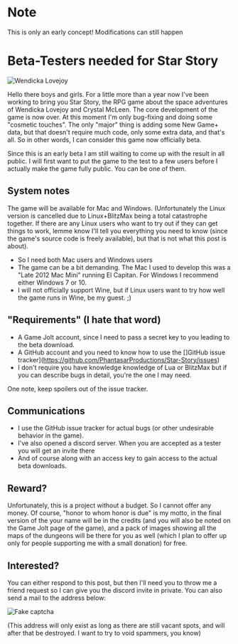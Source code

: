 # Note

This is only an early concept!
Modifications can still happen



# Beta-Testers needed for Star Story

![Wendicka Lovejoy](http://i.imgbox.com/33ut2FrS.png)

Hello there boys and girls.
For a little more than a year now I've been working to bring you Star Story, the RPG game about the space adventures of Wendicka Lovejoy and Crystal McLeen. The core development of the game is now over. At this moment I'm only bug-fixing and doing some "cosmetic touches". The only "major" thing is adding some New Game+ data, but that doesn't require much code, only some extra data, and that's all. So in other words, I can consider this game now officially beta.

Since this is an early beta I am still waiting to come up with the result in all public. I will first want to put the game to the test to a few users before I actually make the game fully public. You can be one of them.

## System notes

The game will be available for Mac and Windows. (Unfortunately the Linux version is cancelled due to Linux+BlitzMax being a total catastrophe together. If there are any Linux users who want to try out if they can get things to work, lemme know I'll tell you everything you need to know (since the game's source code is freely available), but that is not what this post is about).

- So I need both Mac users and Windows users
- The game can be a bit demanding. The Mac I used to develop this was a "Late 2012 Mac Mini" running El Capitan. For Windows I recommend either Windows 7 or 10.
- I will not officially support Wine, but if Linux users want to try how well the game runs in Wine, be my guest. ;)


## "Requirements" (I hate that word)

- A Game Jolt account, since I need to pass a secret key to you leading to the beta download.
- A GitHub account and you need to know how to use the []GitHub issue tracker](https://github.com/PhantasarProductions/Star-Story/issues)
- I don't require you have knowledge knowledge of Lua or BlitzMax but if you can describe bugs in detail, you're the one I may need.

One note, keep spoilers out of the issue tracker.


## Communications

- I use the GitHub issue tracker for actual bugs (or other undesirable behavior in the game).
- I've also opened a discord server. When you are accepted as a tester you will get an invite there
- And of course along with an access key to gain access to the actual beta downloads.


## Reward?

Unfortunately, this is a project without a budget. So I cannot offer any money.
Of course, "honor to whom honor is due" is my motto, in the final version of the your name will be in the credits (and you will also be noted on the Game Jolt page of the game), and a pack of images showing all the maps of the dungeons will be there for you as well (which I plan to offer up only for people supporting me with a small donation) for free.


## Interested?

You can either respond to this post, but then I'll need you to throw me a friend request so I can give you the discord invite in private. You can also send a mail to the address below:

![Fake captcha](http://i.imgur.com/n4V3VqE.png)

(This address will only exist as long as there are still vacant spots, and will after that be destroyed. I want to try to void spammers, you know)


